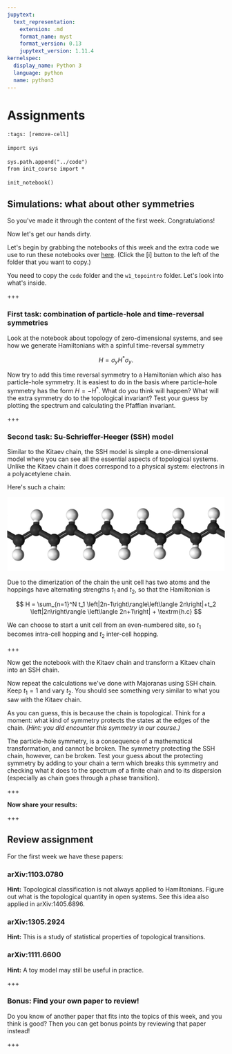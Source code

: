 ```yaml
---
jupytext:
  text_representation:
    extension: .md
    format_name: myst
    format_version: 0.13
    jupytext_version: 1.11.4
kernelspec:
  display_name: Python 3
  language: python
  name: python3
---
```


# Assignments

```{code-cell} ipython3
:tags: [remove-cell]

import sys

sys.path.append("../code")
from init_course import *

init_notebook()
```

## Simulations: what about other symmetries

So you've made it through the content of the first week. Congratulations!

Now let's get our hands dirty.

Let's begin by grabbing the notebooks of this week and the extra code we use to run these notebooks over [here](http://tiny.cc/topocm_smc). (Click the [i] button to the left of the folder that you want to copy.)

You need to copy the `code` folder and the `w1_topointro` folder. Let's look into what's inside.

+++

### First task: combination of particle-hole and time-reversal symmetries

Look at the notebook about topology of zero-dimensional systems, and see how we generate Hamiltonians with a spinful time-reversal symmetry

$$
H = \sigma_y H^* \sigma_y.
$$

Now try to add this time reversal symmetry to a Hamiltonian which also has particle-hole symmetry. It is easiest to do in the basis where particle-hole symmetry has the form $H = -H^*$.
What do you think will happen? What will the extra symmetry do to the topological invariant?
Test your guess by plotting the spectrum and calculating the Pfaffian invariant.

+++

### Second task: Su-Schrieffer-Heeger (SSH) model

Similar to the Kitaev chain, the SSH model is simple a one-dimensional model where you can see all the essential aspects of topological systems. Unlike the Kitaev chain it does correspond to a physical system: electrons in a polyacetylene chain.

Here's such a chain:

![](figures/polyacetylene.png)

Due to the dimerization of the chain the unit cell has two atoms and the hoppings have alternating strengths $t_1$ and $t_2$, so that the Hamiltonian is

$$
H = \sum_{n=1}^N t_1 \left|2n-1\right\rangle\left\langle 2n\right|+t_2 \left|2n\right\rangle \left\langle 2n+1\right| + \textrm{h.c}
$$

We can choose to start a unit cell from an even-numbered site, so $t_1$ becomes intra-cell hopping and $t_2$ inter-cell hopping.

+++

Now get the notebook with the Kitaev chain and transform a Kitaev chain into an SSH chain.

Now repeat the calculations we've done with Majoranas using SSH chain. Keep $t_1 = 1$ and vary $t_2$.
You should see something very similar to what you saw with the Kitaev chain.

As you can guess, this is because the chain is topological.
Think for a moment: what kind of symmetry protects the states at the edges of the chain.
*(Hint: you did encounter this symmetry in our course.)*

The particle-hole symmetry, is a consequence of a mathematical transformation, and cannot be broken.
The symmetry protecting the SSH chain, however, can be broken.
Test your guess about the protecting symmetry by adding to your chain a term which breaks this symmetry and checking what it does to the spectrum of a finite chain and to its dispersion (especially as chain goes through a phase transition).

+++

**Now share your results:**

+++

## Review assignment

For the first week we have these papers:

### arXiv:1103.0780

**Hint:** Topological classification is not always applied to Hamiltonians.
Figure out what is the topological quantity in open systems.
See this idea also applied in arXiv:1405.6896.

### arXiv:1305.2924

**Hint:** This is a study of statistical properties of topological transitions.

### arXiv:1111.6600

**Hint:** A toy model may still be useful in practice.

+++

### Bonus: Find your own paper to review!

Do you know of another paper that fits into the topics of this week, and you think is good?
Then you can get bonus points by reviewing that paper instead!

+++
